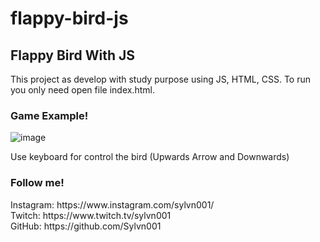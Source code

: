 # flappy-bird-js

<h2> Flappy Bird With JS</h2>

This project as develop with study purpose using JS, HTML, CSS.
To run you only need open file index.html.

<h3>Game Example!</h3>

![image](https://user-images.githubusercontent.com/50564121/135025694-f75af8f9-638f-447a-9878-f9b3b7880102.png)

<p>Use keyboard for control the bird (Upwards Arrow and Downwards) </p>

<h3> Follow me! </h3>
Instagram: https://www.instagram.com/sylvn001/ <br>
Twitch: https://www.twitch.tv/sylvn001 <br>
GitHub: https://github.com/Sylvn001 <br>

